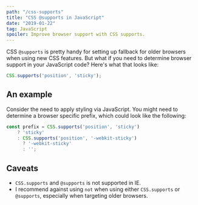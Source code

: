 ```yaml
---
path: "/css-supports"
title: "CSS @supports in JavaScript"
date: "2019-01-22"
tag: JavaScript
spoiler: Improve browser support with CSS supports.
---
```


CSS `@supports` is pretty handy for setting up fallback for older browsers when using new CSS features. But what if you need to determine browser support in your JavaScript code? Here's what that looks like:

```js
CSS.supports('position', 'sticky');
```

## An example

Consider the need to apply styling via JavaScript. You might need to determine a browser specific prefix, which could look like the following:

```js
const prefix = CSS.supports('position', 'sticky')
    ? 'sticky'
    : CSS.supports('position', '-webkit-sticky')
      ? '-webkit-sticky'
      : '';
```

## Caveats

* `CSS.supports` and `@supports` is not supported in IE.
* I recommend against using `not` when using either `CSS.supports` or `@supports`, especially when targeting older browsers.